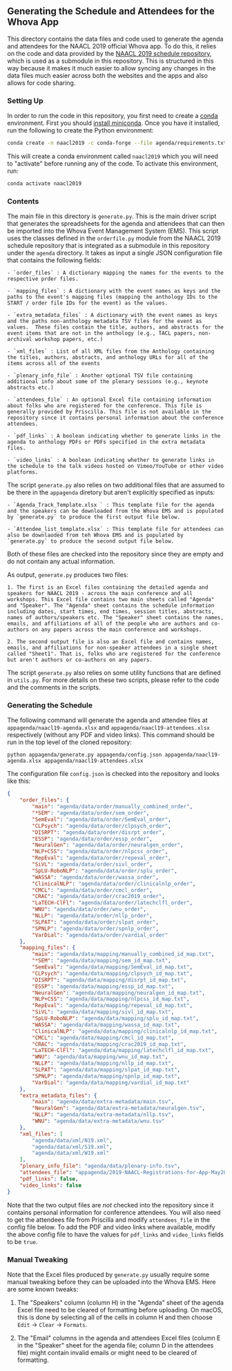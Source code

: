 ## Generating the Schedule and Attendees for the Whova App

This directory contains the data files and code used to generate the agenda and attendees for the NAACL 2019 official Whova app. To do this, it relies on the code and data provided by the [NAACL 2019 schedule repository](https://github.com/naacl-org/naacl-schedule-2019), which is used as a submodule in this repository. This is structured in this way because it makes it much easier to allow syncing any changes in the data files much easier across both the websites and the apps and also allows for code sharing.

### Setting Up

In order to run the code in this repository, you first need to create a [conda](https://conda.io/en/latest/) environment. First you should [install miniconda](https://conda.io/en/latest/miniconda.html). Once you have it installed, run the following to create the Python environment:

```bash
conda create -n naacl2019 -c conda-forge --file agenda/requirements.txt
```

This will create a conda environment called `naacl2019` which you will need to "activate" before running any of the code. To activate this environment, run:

```bash
conda activate naacl2019
```

### Contents 

The main file in this directory is `generate.py`. This is the main driver script that generates the spreadsheets for the agenda and attendees that can then be imported into the Whova Event Management System (EMS). This script uses the classes defined in the `orderfile.py` module from the NAACL 2019 schedule repository that is integrated as a submodule in this repository under the `agenda` directory. It takes as input a single JSON configuration file that contains the following fields:
    
    - `order_files` : A dictionary mapping the names for the events to the respective prder files. 
    
    - `mapping_files` : A dictionary with the event names as keys and the paths to the event's mapping files (mapping the anthology IDs to the START / order file IDs for the event) as the values.
        
    - `extra_metadata_files` : A dictionary with the event names as keys and the paths non-anthology metadata TSV files for the event as values.  These files contain the title, authors, and abstracts for the event items that are not in the anthology (e.g., TACL papers, non-archival workshop papers, etc.)
    
    - `xml_files` : List of all XML files from the Anthology containing the titles, authors, abstracts, and anthology URLs for all of the items across all of the events

    - `plenary_info_file` : Another optional TSV file containing additional info about some of the plenary sessions (e.g., keynote abstracts etc.)
    
    - `attendees_file` : An optional Excel file containing information about folks who are registered for the conference. This file is generally provided by Priscilla. This file is not available in the repository since it contains personal information about the conference attendees.
    
    - `pdf_links` : A boolean indicating whether to generate links in the agenda to anthology PDFs or PDFs specified in the extra metadata files.
    
    - `video_links` : A boolean indicating whether to generate links in the schedule to the talk videos hosted on Vimeo/YouTube or other video platforms.

The script `generate.py` also relies on two additional files that are assumed to be there in the `appagenda` diretory but aren't explicitly specified as inputs:
    
    - `Agenda_Track_Template.xlsx ` : This template file for the agenda and the speakers can be downloaded from the Whova EMS and is populated by `generate.py` to produce the first output file below.
    
    - `Attendee_list_template.xlsx` : This template file for attendees can also be downlaoded from teh Whova EMS and is populated by `generate.py` to produce the second output file below.

Both of these files are checked into the repository since they are empty and do not contain any actual information.

As output, `generate.py` produces two files:
    
    1. The first is an Excel files containing the detailed agenda and speakers for NAACL 2019 - across the main conference and all workshops. This Excel file contains two main sheets called "Agenda" and "Speaker". The "Agenda" sheet contains the schedule information including dates, start times, end times, session titles, abstracts, names of authors/speakers etc. The "Speaker" sheet contains the names, emails, and affiliations of all of the people who are authors and co-authors on any papers across the main conference and workshops. 
   
    2. The second output file is also an Excel file and contains names, emails, and affiliations for non-speaker attendees in a single sheet called "Sheet1". That is, folks who are registered for the conference but aren't authors or co-authors on any papers. 

The script `generate.py` also relies on some utility functions that are defined in `utils.py`. For more details on these two scripts, please refer to the code and the comments in the scripts.

### Generating the Schedule

The following command will generate the agenda and attendee files at `appagenda/naacl19-agenda.xlsx` and `appagenda/naacl19-attendees.xlsx` respectively (without any PDF and video links). This command should be run in the top level of the cloned repository:

```
python appagenda/generate.py appagenda/config.json appagenda/naacl19-agenda.xlsx appagenda/naacl19-attendees.xlsx
```

The configuration file `config.json` is checked into the repository and looks like this:

```json
{
    "order_files": {
        "main": "agenda/data/order/manually_combined_order",
        "*SEM": "agenda/data/order/sem_order",
        "SemEval": "agenda/data/order/SemEval_order",
        "CLPsych": "agenda/data/order/clpsych_order",
        "DISRPT": "agenda/data/order/disrpt_order",
        "ESSP": "agenda/data/order/essp_order",
        "NeuralGen": "agenda/data/order/neuralgen_order",
        "NLP+CSS": "agenda/data/order/nlpcss_order",
        "RepEval": "agenda/data/order/repeval_order",
        "SiVL": "agenda/data/order/sivl_order",
        "SpLU-RoboNLP": "agenda/data/order/splu_order",
        "WASSA": "agenda/data/order/wassa_order",
        "ClinicalNLP": "agenda/data/order/clinicalnlp_order",
        "CMCL": "agenda/data/order/cmcl_order",
        "CRAC": "agenda/data/order/crac2019_order",
        "LaTECH-ClFl": "agenda/data/order/latechclfl_order",
        "WNU": "agenda/data/order/wnu_order",
        "NLLP": "agenda/data/order/nllp_order",
        "SLPAT": "agenda/data/order/slpat_order",
        "SPNLP": "agenda/data/order/spnlp_order",
        "VarDial": "agenda/data/order/vardial_order"
    },
    "mapping_files": {
        "main": "agenda/data/mapping/manually_combined_id_map.txt",
        "*SEM": "agenda/data/mapping/sem_id_map.txt",
        "SemEval": "agenda/data/mapping/SemEval_id_map.txt",
        "CLPsych": "agenda/data/mapping/clpsych_id_map.txt",
        "DISRPT": "agenda/data/mapping/disrpt_id_map.txt",
        "ESSP": "agenda/data/mapping/essp_id_map.txt",
        "NeuralGen": "agenda/data/mapping/neuralgen_id_map.txt",
        "NLP+CSS": "agenda/data/mapping/nlpcss_id_map.txt",
        "RepEval": "agenda/data/mapping/repeval_id_map.txt",
        "SiVL": "agenda/data/mapping/sivl_id_map.txt",
        "SpLU-RoboNLP": "agenda/data/mapping/splu_id_map.txt",
        "WASSA": "agenda/data/mapping/wassa_id_map.txt",
        "ClinicalNLP": "agenda/data/mapping/clinicalnlp_id_map.txt",
        "CMCL": "agenda/data/mapping/cmcl_id_map.txt",
        "CRAC": "agenda/data/mapping/crac2019_id_map.txt",
        "LaTECH-ClFl": "agenda/data/mapping/latechclfl_id_map.txt",
        "WNU": "agenda/data/mapping/wnu_id_map.txt",
        "NLLP": "agenda/data/mapping/nllp_id_map.txt",
        "SLPAT": "agenda/data/mapping/slpat_id_map.txt",
        "SPNLP": "agenda/data/mapping/spnlp_id_map.txt",
        "VarDial": "agenda/data/mapping/vardial_id_map.txt"
    },
    "extra_metadata_files": {
        "main": "agenda/data/extra-metadata/main.tsv",
        "NeuralGen": "agenda/data/extra-metadata/neuralgen.tsv",
        "NLLP": "agenda/data/extra-metadata/nllp.tsv",
        "WNU": "agenda/data/extra-metadata/wnu.tsv"
    },
    "xml_files": [
        "agenda/data/xml/N19.xml",
        "agenda/data/xml/S19.xml",
        "agenda/data/xml/W19.xml"
    ],
    "plenary_info_file": "agenda/data/plenary-info.tsv",
    "attendees_file": "appagenda/2019-NAACL-Registrations-for-App-May20.xlsx",
    "pdf_links": false,
    "video_links": false
}
```

Note that the two output files are _not_ checked into the repository since it contains personal information for conference attendees. You will also need to get the attendees file from Priscilla and modify `attendees_file` in the config file below. To add the PDF and video links where available, modify the above config file to have the values for `pdf_links` and `video_links` fields to be `true`. 

### Manual Tweaking

Note that the Excel files produced by `generate.py` usually require some manual tweaking before they can be uploaded into the Whova EMS. Here are some known tweaks:

1. The "Speakers" column (column H) in the "Agenda" sheet of the agenda Excel file need to be cleared of formatting before uploading. On macOS, this is done by selecting all of the cells in column H and then choose `Edit` -> `Clear` -> `Formats`.

2. The "Email" columns in the agenda and attendees Excel files (column E in the "Speaker" sheet for the agenda file; column D in the attendees file) might contain invalid emails or might need to be cleared of formatting.
